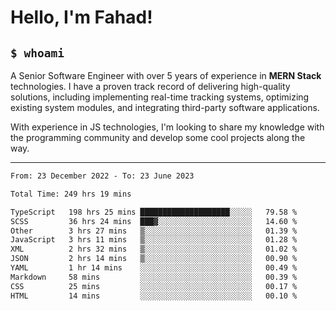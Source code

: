 <h1>Hello, I'm Fahad!</h1>

<h2><code>$ whoami</code></h2>

A Senior Software Engineer with over 5 years of experience in **MERN Stack** technologies. I have a proven track record of delivering high-quality solutions, including implementing real-time tracking systems, optimizing existing system modules, and integrating third-party software applications.

With experience in JS technologies, I'm looking to share my knowledge with the programming community and develop some cool projects along the way.

---

<!--START_SECTION:waka-->

```txt
From: 23 December 2022 - To: 23 June 2023

Total Time: 249 hrs 19 mins

TypeScript   198 hrs 25 mins ████████████████████░░░░░   79.58 %
SCSS         36 hrs 24 mins  ███▓░░░░░░░░░░░░░░░░░░░░░   14.60 %
Other        3 hrs 27 mins   ▒░░░░░░░░░░░░░░░░░░░░░░░░   01.39 %
JavaScript   3 hrs 11 mins   ▒░░░░░░░░░░░░░░░░░░░░░░░░   01.28 %
XML          2 hrs 32 mins   ▒░░░░░░░░░░░░░░░░░░░░░░░░   01.02 %
JSON         2 hrs 14 mins   ▒░░░░░░░░░░░░░░░░░░░░░░░░   00.90 %
YAML         1 hr 14 mins    ░░░░░░░░░░░░░░░░░░░░░░░░░   00.49 %
Markdown     58 mins         ░░░░░░░░░░░░░░░░░░░░░░░░░   00.39 %
CSS          25 mins         ░░░░░░░░░░░░░░░░░░░░░░░░░   00.17 %
HTML         14 mins         ░░░░░░░░░░░░░░░░░░░░░░░░░   00.10 %
```

<!--END_SECTION:waka-->

<!--
**heyFahad/heyFahad** is a ✨ _special_ ✨ repository because its `README.md` (this file) appears on your GitHub profile.

Here are some ideas to get you started:

- 🔭 I’m currently working on ...
- 🌱 I’m currently learning ...
- 👯 I’m looking to collaborate on ...
- 🤔 I’m looking for help with ...
- 💬 Ask me about ...
- 📫 How to reach me: ...
- 😄 Pronouns: ...
- ⚡ Fun fact: ...
-->
